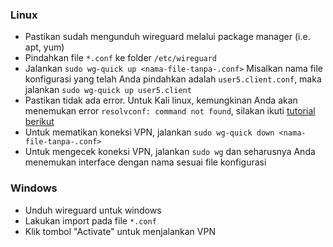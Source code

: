 ### Linux
- Pastikan sudah mengunduh wireguard melalui package manager (i.e. apt, yum)
- Pindahkan file `*.conf` ke folder `/etc/wireguard`
- Jalankan `sudo wg-quick up <nama-file-tanpa-.conf>`
  Misalkan nama file konfigurasi yang telah Anda pindahkan adalah `user5.client.conf`, maka jalankan `sudo wg-quick up user5.client`
- Pastikan tidak ada error. Untuk Kali linux, kemungkinan Anda akan menemukan error `resolvconf: command not found`, silakan ikuti [tutorial berikut](https://superuser.com/questions/1500691/usr-bin-wg-quick-line-31-resolvconf-command-not-found-wireguard-debian)
- Untuk mematikan koneksi VPN, jalankan `sudo wg-quick down <nama-file-tanpa-.conf>`
- Untuk mengecek koneksi VPN, jalankan `sudo wg` dan seharusnya Anda menemukan interface dengan nama sesuai file konfigurasi

### Windows
- Unduh wireguard untuk windows
- Lakukan import pada file `*.conf`
- Klik tombol "Activate" untuk menjalankan VPN